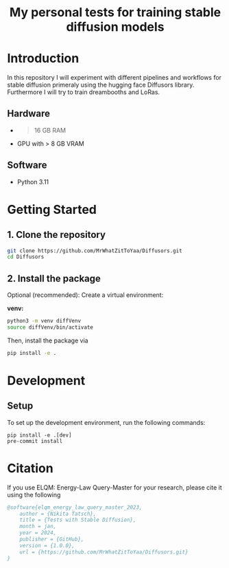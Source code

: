 <h1 align="center" style="margin-top: 0px;">My personal tests for training stable diffusion models</h1>

# Introduction
In this repository I will experiment with different pipelines and workflows for stable diffusion primeraly using the hugging face Diffusors library. Furthermore I will try to train dreambooths and LoRas.


## Hardware
- >16 GB RAM
- GPU with > 8 GB VRAM

## Software
- Python 3.11

# Getting Started
## 1. Clone the repository

```bash
git clone https://github.com/MrWhatZitToYaa/Diffusors.git
cd Diffusors
```

## 2. Install the package

Optional (recommended): Create a virtual environment:

**venv:**

```bash
python3 -m venv diffVenv
source diffVenv/bin/activate
```

Then, install the package via

```bash
pip install -e .
```

# Development

## Setup
To set up the development environment, run the following commands:

```
pip install -e .[dev]
pre-commit install
```

# Citation
If you use ELQM: Energy-Law Query-Master for your research, please cite it using the following

```bibtex
@software{elqm_energy_law_query_master_2023,
    author = {Nikita Tatsch},
    title = {Tests with Stable Diffusion},
    month = jan,
    year = 2024,
    publisher = {GitHub},
    version = {1.0.0},
    url = {https://github.com/MrWhatZitToYaa/Diffusors.git}
}
```